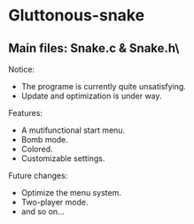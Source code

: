 # Gluttonous-snake  
## Main files: Snake.c & Snake.h\\
Notice:
* The programe is currently quite unsatisfying.
* Update and optimization is under way.
  
Features:
* A mutifunctional start menu.
* Bomb mode.
* Colored.
* Customizable settings.
  
Future changes:
* Optimize the menu system.
* Two-player mode.
* and so on...
